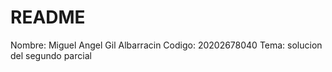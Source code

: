 README
=====

Nombre: Miguel Angel Gil Albarracin
Codigo: 20202678040
Tema: solucion del segundo parcial 
